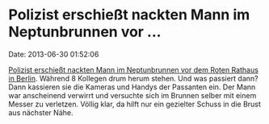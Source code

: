 Polizist erschießt nackten Mann im Neptunbrunnen vor \...
=========================================================

Date: 2013-06-30 01:52:06

[Polizist erschießt nackten Mann im Neptunbrunnen vor dem Roten Rathaus
in
Berlin](http://www.bz-berlin.de/tatorte/war-der-todesschuss-wirklich-notwendig-article1700924.html).
Während 8 Kollegen drum herum stehen. Und was passiert dann? Dann
kassieren sie die Kameras und Handys der Passanten ein. Der Mann war
anscheinend verwirrt und versuchte sich im Brunnen selber mit einem
Messer zu verletzen. Völlig klar, da hilft nur ein gezielter Schuss in
die Brust aus nächster Nähe.
